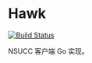 # Hawk

[![Build Status](https://travis-ci.com/Foair/app-hawk.svg?token=RBp4Bpa8KqzyFd3qH8UU&branch=master)](https://travis-ci.com/Foair/app-hawk)

NSUCC 客户端 Go 实现。
